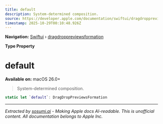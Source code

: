 ```yaml
---
title: default
description: System-determined composition.
source: https://developer.apple.com/documentation/swiftui/dragdroppreviewsformation/default
timestamp: 2025-10-29T00:10:48.926Z
---
```


**Navigation:** [Swiftui](/documentation/swiftui) › [dragdroppreviewsformation](/documentation/swiftui/dragdroppreviewsformation)

**Type Property**

# default

**Available on:** macOS 26.0+

> System-determined composition.

```swift
static let `default`: DragDropPreviewsFormation
```

---

*Extracted by [sosumi.ai](https://sosumi.ai) - Making Apple docs AI-readable.*
*This is unofficial content. All documentation belongs to Apple Inc.*
